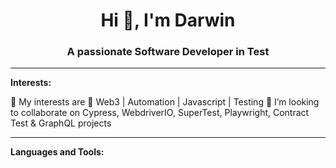 <h1 align="center">Hi 👋, I'm Darwin</h1>
<h3 align="center">A passionate Software Developer in Test</h3>

---
**Interests:**

🔭 My interests are 👀 Web3 | Automation | Javascript | Testing 
👯 I’m looking to collaborate on Cypress, WebdriverIO, SuperTest, Playwright, Contract Test & GraphQL projects

---
**Languages and Tools:**

<!---
tux7P/tux7P is a ✨ special ✨ repository because its `README.md` (this file) appears on your GitHub profile.
You can click the Preview link to take a look at your changes.
--->

